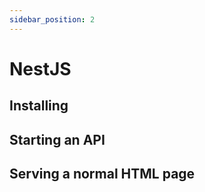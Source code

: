 ```yaml
---
sidebar_position: 2
---
```


# NestJS

## Installing

## Starting an API

## Serving a normal HTML page
